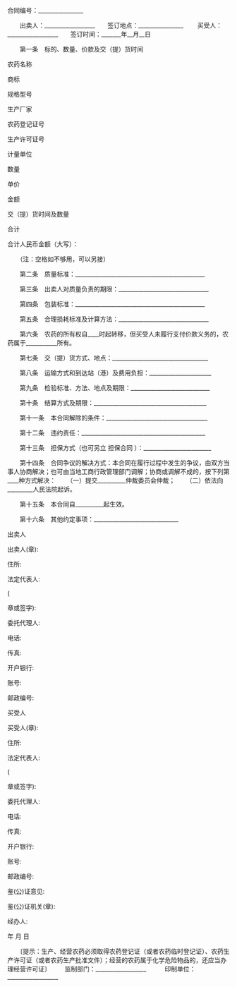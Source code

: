 
 


合同编号：________________


　　出卖人：__________________　　签订地点：________________
　　买受人：__________________　　签订时间：_______年__月__日


　　第一条　标的、数量、价款及交（提）货时间




 

  

   


农药名称





   


商标





   


规格型号





   


生产厂家





   


农药登记证号





   


生产许可证号





   


计量单位





   


数量





   


单价





   


金额





   


交（提）货时间及数量





  

  

   



 




   



 




   



 




   



 




   



 




   



 




   



 




   



 




   



 




   



 




   


合计





   



 




   



 




   



 




   



 




   



 




   



 




   



 




   



 




   



 




   



 




  

  

   



 




   



 




   



 




   



 




   



 




   



 




   



 




   



 




   



 




   



 




   



 




   



 




   



 




   



 




   



 




   



 




   



 




   



 




   



 




   



 




   



 




  

  

   



 




   



 




   



 




   



 




   



 




   



 




   



 




   



 




   



 




   



 




   



 




   



 




   



 




   



 




   



 




   



 




   



 




   



 




   



 




   



 




   



 




  

  

   



 




   



 




   



 




   



 




   



 




   



 




   



 




   



 




   



 




   



 




   



 




   



 




   



 




   



 




   



 




   



 




   



 




   



 




   



 




   



 




   



 




  

  

   



 




   



 




   



 




   



 




   



 




   



 




   



 




   



 




   



 




   



 




   



 




   



 




   



 




   



 




   



 




   



 




   



 




   



 




   



 




   



 




   



 




  

  

   


合计人民币金额（大写）：





  

 




　　（注：空格如不够用，可以另接）





　　第二条　质量标准：______________________________________________


　　第三条　出卖人对质量负责的期限：________________________________


　　第四条　包装标准：______________________________________________


　　第五条　合理损耗标准及计算方法：________________________________


　　第六条　农药的所有权自____时起转移，但买受人未履行支付价款义务的，农药属于___________所有。


　　第七条　交（提）货方式、地点：__________________________________


　　第八条　运输方式和到达站（港）及费用负担：______________________


　　第九条　检验标准、方法、地点及期限：____________________________


　　第十条　结算方式及期限：________________________________________


　　第十一条　本合同解除的条件：____________________________________


　　第十二条　违约责任：____________________________________________


　　第十三条　担保方式（也可另立
担保合同
）：________________________


　　第十四条　合同争议的解决方式：本合同在履行过程中发生的争议，由双方当事人协商解决；也可由当地工商行政管理部门调解；协商或调解不成的，按下列第____种方式解决：
　　（一）提交__________仲裁委员会仲裁；
　　（二）依法向_________人民法院起诉。


　　第十五条　本合同自__________起生效。


　　第十六条　其他约定事项：______________________________



 






 

  

   



 


出卖人



出卖人(章): 



住所:



法定代表人:



(

章或签字): 



委托代理人: 



电话: 



传真: 



开户银行: 



账号: 



邮政编号:



   


       



买受人



买受人(章): 



住所: 



法定代表人:



(

章或签字): 



委托代理人: 



电话: 



传真: 



开户银行: 



账号: 



邮政编号:



   



 


鉴(公)证意见:



    



  




 



 


鉴(公)证机关(章):




 


经办人:




 


       



   

年   月   日



  

 







　　〔提示：生产、经营农药必须取得农药登记证（或者农药临时登记证）、农药生产许可证（或者农药生产批准文件）；经营的农药属于化学危险物品的，还应当办理经营许可证〕
　　监制部门：__________________　　　印制单位：__________________
 


 

 
 
 
 
 
  


  
 

  


  


  
 
 
 
 

